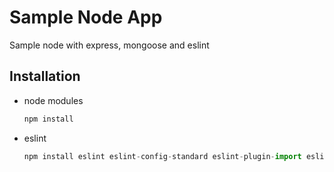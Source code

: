 # Sample Node App

Sample node with express, mongoose and eslint

## Installation

- node modules
  ```js
  npm install
  ```
- eslint
  ```js
  npm install eslint eslint-config-standard eslint-plugin-import eslint-plugin-node eslint-plugin-promise eslint-plugin-standard --save-dev
  ```
